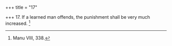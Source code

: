 +++
title = "17"

+++
17. If a learned man offends, the punishment shall be very much increased. [^13] 


[^13]:  Manu VIII, 338.
